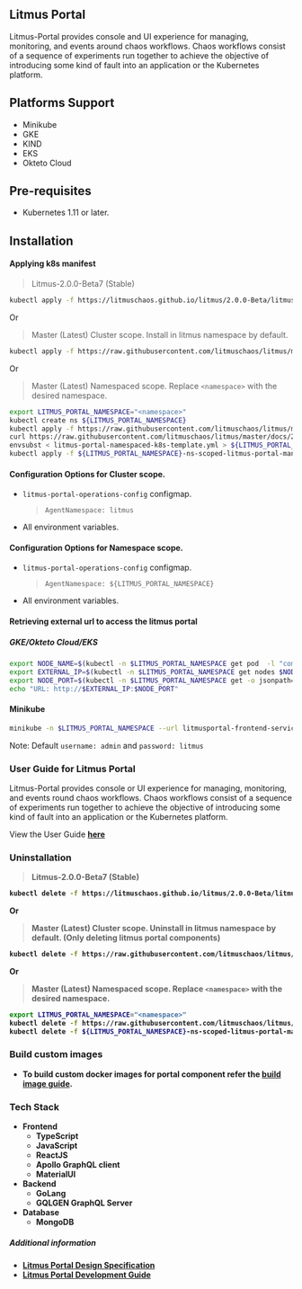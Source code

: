 ## **Litmus Portal**

Litmus-Portal provides console and UI experience for managing, monitoring, and events around chaos workflows. Chaos workflows consist of a sequence of experiments run together to achieve the objective of introducing some kind of fault into an application or the Kubernetes platform.

## **Platforms Support**

-   Minikube
-   GKE
-   KIND
-   EKS
-   Okteto Cloud

## **Pre-requisites**

-   Kubernetes 1.11 or later.

## **Installation**

#### Applying k8s manifest
> Litmus-2.0.0-Beta7 (Stable)
```bash
kubectl apply -f https://litmuschaos.github.io/litmus/2.0.0-Beta/litmus-2.0.0-Beta.yaml
```

Or

> Master (Latest) Cluster scope. Install in litmus namespace by default.
```bash
kubectl apply -f https://raw.githubusercontent.com/litmuschaos/litmus/master/litmus-portal/cluster-k8s-manifest.yml
```

Or

> Master (Latest) Namespaced scope. Replace `<namespace>` with the desired namespace.
```bash
export LITMUS_PORTAL_NAMESPACE="<namespace>"
kubectl create ns ${LITMUS_PORTAL_NAMESPACE}
kubectl apply -f https://raw.githubusercontent.com/litmuschaos/litmus/master/litmus-portal/litmus-portal-crds.yml
curl https://raw.githubusercontent.com/litmuschaos/litmus/master/docs/2.0.0-Beta/litmus-namespaced-2.0.0-Beta.yaml --output litmus-portal-namespaced-k8s-template.yml
envsubst < litmus-portal-namespaced-k8s-template.yml > ${LITMUS_PORTAL_NAMESPACE}-ns-scoped-litmus-portal-manifest.yml
kubectl apply -f ${LITMUS_PORTAL_NAMESPACE}-ns-scoped-litmus-portal-manifest.yml -n ${LITMUS_PORTAL_NAMESPACE}
```

#### Configuration Options for Cluster scope.

- `litmus-portal-operations-config` configmap.

    > `AgentNamespace: litmus`

- All environment variables.

#### Configuration Options for Namespace scope.

- `litmus-portal-operations-config` configmap.

    > `AgentNamespace: ${LITMUS_PORTAL_NAMESPACE}`

- All environment variables.


#### Retrieving external url to access the litmus portal

##### GKE/Okteto Cloud/EKS

```bash
export NODE_NAME=$(kubectl -n $LITMUS_PORTAL_NAMESPACE get pod  -l "component=litmusportal-frontend" -o=jsonpath='{.items[*].spec.nodeName}')
export EXTERNAL_IP=$(kubectl -n $LITMUS_PORTAL_NAMESPACE get nodes $NODE_NAME -o jsonpath='{.status.addresses[?(@.type=="ExternalIP")].address}')
export NODE_PORT=$(kubectl -n $LITMUS_PORTAL_NAMESPACE get -o jsonpath="{.spec.ports[0].nodePort}" services litmusportal-frontend-service)
echo "URL: http://$EXTERNAL_IP:$NODE_PORT"
```

#### Minikube
```bash
minikube -n $LITMUS_PORTAL_NAMESPACE --url litmusportal-frontend-service
```

Note: Default `username: admin` and `password: litmus`

### **User Guide for Litmus Portal**

Litmus-Portal provides console or UI experience for managing, monitoring, and events round chaos workflows. Chaos workflows consist of a sequence of experiments run together to achieve the objective of introducing some kind of fault into an application or the Kubernetes platform.

View the User Guide <b>[here](https://litmusdocs-beta.netlify.app/)

### **Uninstallation**

> Litmus-2.0.0-Beta7 (Stable)
```bash
kubectl delete -f https://litmuschaos.github.io/litmus/2.0.0-Beta/litmus-2.0.0-Beta.yaml
```

Or

> Master (Latest) Cluster scope. Uninstall in litmus namespace by default. (Only deleting litmus portal components)
```bash
kubectl delete -f https://raw.githubusercontent.com/litmuschaos/litmus/master/litmus-portal/cluster-k8s-manifest.yml
```

Or

> Master (Latest) Namespaced scope. Replace `<namespace>` with the desired namespace.
```bash
export LITMUS_PORTAL_NAMESPACE="<namespace>"
kubectl delete -f https://raw.githubusercontent.com/litmuschaos/litmus/master/litmus-portal/litmus-portal-crds.yml
kubectl delete -f ${LITMUS_PORTAL_NAMESPACE}-ns-scoped-litmus-portal-manifest.yml -n ${LITMUS_PORTAL_NAMESPACE}
```

### Build custom images

- To build custom docker images for portal component refer the [build image guide](./BUILD_IMAGE.md).

### **Tech Stack**

-   Frontend
    -   TypeScript
    -   JavaScript
    -   ReactJS
    -   Apollo GraphQL client
    -   MaterialUI
-   Backend
    -   GoLang
    -   GQLGEN GraphQL Server
-   Database
    -   MongoDB

##### **Additional information**

-   <a href="https://github.com/litmuschaos/litmus/wiki/portal-design-spec" target="_blank">Litmus Portal Design Specification</a><br>
-   <a href="https://github.com/litmuschaos/litmus/wiki/Litmus-Portal-Development-Guide" target="_blank">Litmus Portal Development Guide</a>
